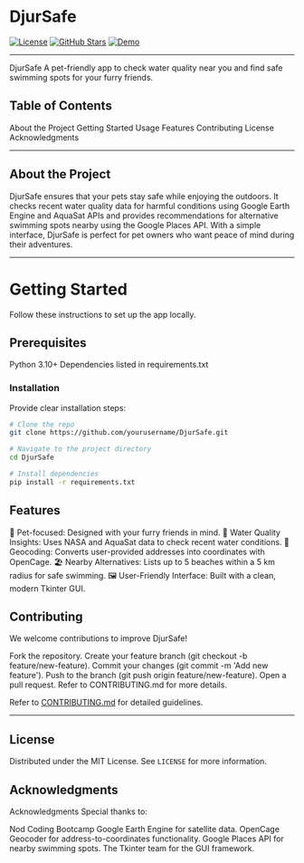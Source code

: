 # DjurSafe

[![License](https://img.shields.io/badge/license-MIT-blue.svg)](LICENSE)
[![GitHub Stars](https://img.shields.io/github/stars/cajjster/lunch_box_planner.svg)](https://github.com/cajjster/lunch_box_planner/stargazers)
[![Demo](https://img.shields.io/badge/demo-live-brightgreen)](https://your-live-demo-link.com)

---


DjurSafe
A pet-friendly app to check water quality near you and find safe swimming spots for your furry friends.



## Table of Contents
About the Project
Getting Started
Usage
Features
Contributing
License
Acknowledgments


---

## About the Project
DjurSafe ensures that your pets stay safe while enjoying the outdoors. It checks recent water quality data for harmful conditions using Google Earth Engine and AquaSat APIs and provides recommendations for alternative swimming spots nearby using the Google Places API. With a simple interface, DjurSafe is perfect for pet owners who want peace of mind during their adventures.

---

# Getting Started
Follow these instructions to set up the app locally.

## Prerequisites
Python 3.10+
Dependencies listed in requirements.txt


### Installation

Provide clear installation steps:

```bash
# Clone the repo
git clone https://github.com/yourusername/DjurSafe.git

# Navigate to the project directory
cd DjurSafe

# Install dependencies
pip install -r requirements.txt
```

## Features

🐶 Pet-focused: Designed with your furry friends in mind.
🌊 Water Quality Insights: Uses NASA and AquaSat data to check recent water conditions.
📍 Geocoding: Converts user-provided addresses into coordinates with OpenCage.
🏖️ Nearby Alternatives: Lists up to 5 beaches within a 5 km radius for safe swimming.
🖼️ User-Friendly Interface: Built with a clean, modern Tkinter GUI.

## Contributing

We welcome contributions to improve DjurSafe!

Fork the repository.
Create your feature branch (git checkout -b feature/new-feature).
Commit your changes (git commit -m 'Add new feature').
Push to the branch (git push origin feature/new-feature).
Open a pull request.
Refer to CONTRIBUTING.md for more details.

Refer to [CONTRIBUTING.md](CONTRIBUTING.md) for detailed guidelines.

---

## License

Distributed under the MIT License. See `LICENSE` for more information.

## Acknowledgments

Acknowledgments
Special thanks to:

Nod Coding Bootcamp
Google Earth Engine for satellite data.
OpenCage Geocoder for address-to-coordinates functionality.
Google Places API for nearby swimming spots.
The Tkinter team for the GUI framework.
